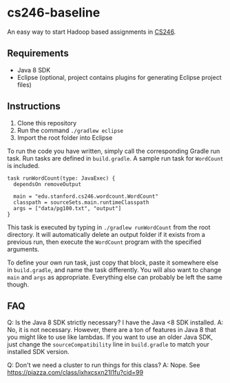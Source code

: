 # cs246-baseline

An easy way to start Hadoop based assignments in [CS246](https://web.stanford.edu/class/cs246/).

## Requirements

* Java 8 SDK
* Eclipse (optional, project contains plugins for generating Eclipse project files)

## Instructions

1. Clone this repository
2. Run the command `./gradlew eclipse`
3. Import the root folder into Eclipse

To run the code you have written, simply call the corresponding Gradle run task. Run tasks are defined in `build.gradle`. A sample run task for `WordCount` is included.

```
task runWordCount(type: JavaExec) {
  dependsOn removeOutput

  main = "edu.stanford.cs246.wordcount.WordCount"
  classpath = sourceSets.main.runtimeClasspath
  args = ["data/pg100.txt", "output"]
}
```

This task is executed by typing in `./gradlew runWordCount` from the root directory. It will automatically delete an output folder if it exists from a previous run, then execute the `WordCount` program with the specified arguments.

To define your own run task, just copy that block, paste it somewhere else in `build.gradle`, and name the task differently. You will also want to change `main` and `args` as appropriate. Everything else can probably be left the same though.

## FAQ

Q: Is the Java 8 SDK strictly necessary? I have the Java <8 SDK installed.
A: No, it is not necessary. However, there are a ton of features in Java 8 that you might like to use like lambdas. If you want to use an older Java SDK, just change the `sourceCompatibility` line in `build.gradle` to match your installed SDK version.

Q: Don't we need a cluster to run things for this class?
A: Nope. See https://piazza.com/class/ixhxcsxn21l1fu?cid=99
